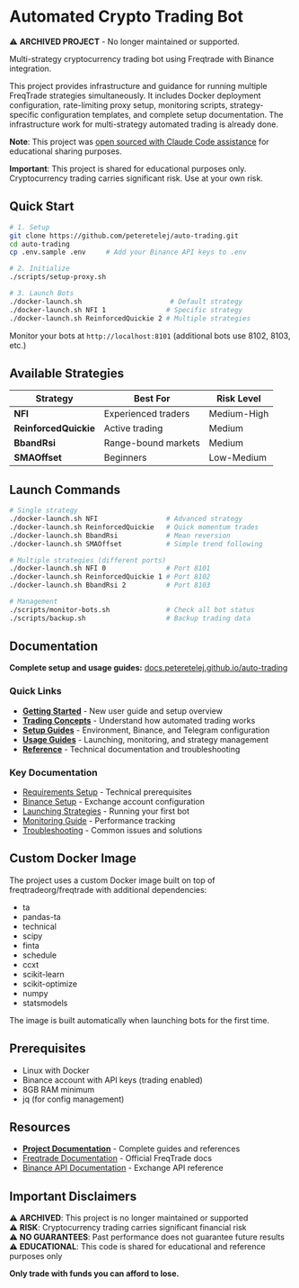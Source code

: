# Automated Crypto Trading Bot

⚠️ **ARCHIVED PROJECT** - No longer maintained or supported.

Multi-strategy cryptocurrency trading bot using Freqtrade with Binance integration.

This project provides infrastructure and guidance for running multiple FreqTrade strategies simultaneously. It includes Docker deployment configuration, rate-limiting proxy setup, monitoring scripts, strategy-specific configuration templates, and complete setup documentation. The infrastructure work for multi-strategy automated trading is already done.

**Note**: This project was [open sourced with Claude Code assistance](https://github.com/peteretelej/auto-trading/commit/1d439e9fb4e7914e815337dce262b17a1305e948) for educational sharing purposes.

**Important**: This project is shared for educational purposes only. Cryptocurrency trading carries significant risk. Use at your own risk.

## Quick Start

```bash
# 1. Setup
git clone https://github.com/peteretelej/auto-trading.git
cd auto-trading
cp .env.sample .env     # Add your Binance API keys to .env

# 2. Initialize
./scripts/setup-proxy.sh

# 3. Launch Bots
./docker-launch.sh                      # Default strategy  
./docker-launch.sh NFI 1               # Specific strategy
./docker-launch.sh ReinforcedQuickie 2 # Multiple strategies
```

Monitor your bots at `http://localhost:8101` (additional bots use 8102, 8103, etc.)

## Available Strategies

| Strategy | Best For | Risk Level |
|----------|----------|------------|
| **NFI** | Experienced traders | Medium-High |
| **ReinforcedQuickie** | Active trading | Medium |
| **BbandRsi** | Range-bound markets | Medium |
| **SMAOffset** | Beginners | Low-Medium |

## Launch Commands

```bash
# Single strategy
./docker-launch.sh NFI                 # Advanced strategy
./docker-launch.sh ReinforcedQuickie   # Quick momentum trades
./docker-launch.sh BbandRsi            # Mean reversion
./docker-launch.sh SMAOffset           # Simple trend following

# Multiple strategies (different ports)
./docker-launch.sh NFI 0               # Port 8101
./docker-launch.sh ReinforcedQuickie 1 # Port 8102
./docker-launch.sh BbandRsi 2          # Port 8103

# Management
./scripts/monitor-bots.sh              # Check all bot status
./scripts/backup.sh                    # Backup trading data
```

## Documentation

**Complete setup and usage guides:** [docs.peteretelej.github.io/auto-trading](https://peteretelej.github.io/auto-trading)

### Quick Links
- **[Getting Started](docs/getting-started.md)** - New user guide and setup overview
- **[Trading Concepts](docs/concepts.md)** - Understand how automated trading works
- **[Setup Guides](docs/setup/)** - Environment, Binance, and Telegram configuration
- **[Usage Guides](docs/usage/)** - Launching, monitoring, and strategy management
- **[Reference](docs/reference/)** - Technical documentation and troubleshooting

### Key Documentation
- [Requirements Setup](docs/setup/requirements.md) - Technical prerequisites
- [Binance Setup](docs/setup/binance.md) - Exchange account configuration
- [Launching Strategies](docs/usage/launching.md) - Running your first bot
- [Monitoring Guide](docs/usage/monitoring.md) - Performance tracking
- [Troubleshooting](docs/reference/troubleshooting.md) - Common issues and solutions

## Custom Docker Image

The project uses a custom Docker image built on top of freqtradeorg/freqtrade with additional dependencies:
- ta
- pandas-ta
- technical
- scipy
- finta
- schedule
- ccxt
- scikit-learn
- scikit-optimize
- numpy
- statsmodels

The image is built automatically when launching bots for the first time.

## Prerequisites

- Linux with Docker
- Binance account with API keys (trading enabled)
- 8GB RAM minimum
- jq (for config management)

## Resources

- **[Project Documentation](https://peteretelej.github.io/auto-trading)** - Complete guides and references
- [Freqtrade Documentation](https://www.freqtrade.io/en/stable/) - Official FreqTrade docs
- [Binance API Documentation](https://binance-docs.github.io/apidocs/) - Exchange API reference

## Important Disclaimers

⚠️ **ARCHIVED**: This project is no longer maintained or supported  
⚠️ **RISK**: Cryptocurrency trading carries significant financial risk  
⚠️ **NO GUARANTEES**: Past performance does not guarantee future results  
⚠️ **EDUCATIONAL**: This code is shared for educational and reference purposes only

**Only trade with funds you can afford to lose.**
